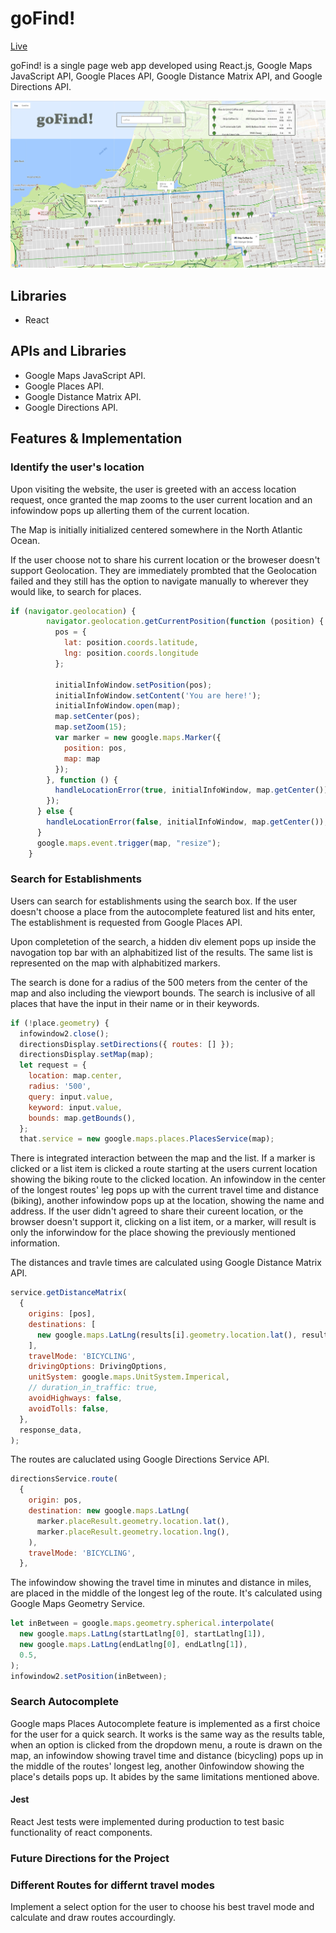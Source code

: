 # goFind!

[Live](https://younis.site/gofind/)

goFind! is a single page web app developed using React.js, Google Maps JavaScript API, Google Places API, Google Distance Matrix API, and Google Directions API.

![homepage](./images/gofind.png)

## Libraries

* React

## APIs and Libraries

* Google Maps JavaScript API.
* Google Places API.
* Google Distance Matrix API.
* Google Directions API.

## Features & Implementation

### Identify the user's location

Upon visiting the website, the user is greeted with an access location request, once granted the map zooms to the user current location and an infowindow pops up allerting them of the current location.

The Map is initially initialized centered somewhere in the North Atlantic Ocean.

If the user choose not to share his current location or the broweser doesn't support Geolocation. They are immediately prombted that the Geolocation failed and they still has the option to navigate manually to wherever they would like, to search for places.

```js
if (navigator.geolocation) {
        navigator.geolocation.getCurrentPosition(function (position) {
          pos = {
            lat: position.coords.latitude,
            lng: position.coords.longitude
          };

          initialInfoWindow.setPosition(pos);
          initialInfoWindow.setContent('You are here!');
          initialInfoWindow.open(map);
          map.setCenter(pos);
          map.setZoom(15);
          var marker = new google.maps.Marker({
            position: pos,
            map: map
          });
        }, function () {
          handleLocationError(true, initialInfoWindow, map.getCenter());
        });
      } else {
        handleLocationError(false, initialInfoWindow, map.getCenter());
      }
      google.maps.event.trigger(map, "resize");
    }
```

### Search for Establishments

Users can search for establishments using the search box. If the user doesn't choose a place from the autocomplete featured list and hits enter, The establishment is requested from Google Places API.

Upon completetion of the search, a hidden div element pops up inside the navogation top bar with an alphabitized list of the results. The same list is represented on the map with alphabitized markers.

The search is done for a radius of the 500 meters from the center of the map and also including the viewport bounds. The search is inclusive of all places that have the input in their name or in their keywords.

```js
if (!place.geometry) {
  infowindow2.close();
  directionsDisplay.setDirections({ routes: [] });
  directionsDisplay.setMap(map);
  let request = {
    location: map.center,
    radius: '500',
    query: input.value,
    keyword: input.value,
    bounds: map.getBounds(),
  };
  that.service = new google.maps.places.PlacesService(map);
```

There is integrated interaction between the map and the list. If a marker is clicked or a list item is clicked a route starting at the users current location showing the biking route to the clicked location. An infowindow in the center of the longest routes' leg pops up with the current travel time and distance (biking), another infowindow pops up at the location, showing the name and address. If the user didn't agreed to share their cureent location, or the browser doesn't support it, clicking on a list item, or a marker, will result is only the inforwindow for the place showing the previously mentioned information.

The distances and travle times are calculated using Google Distance Matrix API.

```js
service.getDistanceMatrix(
  {
    origins: [pos],
    destinations: [
      new google.maps.LatLng(results[i].geometry.location.lat(), results[i].geometry.location.lng()),
    ],
    travelMode: 'BICYCLING',
    drivingOptions: DrivingOptions,
    unitSystem: google.maps.UnitSystem.Imperical,
    // duration_in_traffic: true,
    avoidHighways: false,
    avoidTolls: false,
  },
  response_data,
);
```

The routes are caluclated using Google Directions Service API.

```js
directionsService.route(
  {
    origin: pos,
    destination: new google.maps.LatLng(
      marker.placeResult.geometry.location.lat(),
      marker.placeResult.geometry.location.lng(),
    ),
    travelMode: 'BICYCLING',
  },
```

The infowindow showing the travel time in minutes and distance in miles, are placed in the middle of the longest leg of the route. It's calculated using Google Maps Geometry Service.

```js
let inBetween = google.maps.geometry.spherical.interpolate(
  new google.maps.LatLng(startLatlng[0], startLatlng[1]),
  new google.maps.LatLng(endLatlng[0], endLatlng[1]),
  0.5,
);
infowindow2.setPosition(inBetween);
```

### Search Autocomplete

Google maps Places Autocomplete feature is implemented as a first choice for the user for a quick search. It works is the same way as the results table, when an option is clicked from the dropdown menu, a route is drawn on the map, an infowindow showing travel time and distance (bicycling) pops up in the middle of the routes' longest leg, another 0infowindow showing the place's details pops up. It abides by the same limitations mentioned above.

#### Jest

React Jest tests were implemented during production to test basic functionality of react components.

### Future Directions for the Project

### Different Routes for differnt travel modes

Implement a select option for the user to choose his best travel mode and calculate and draw routes accourdingly.